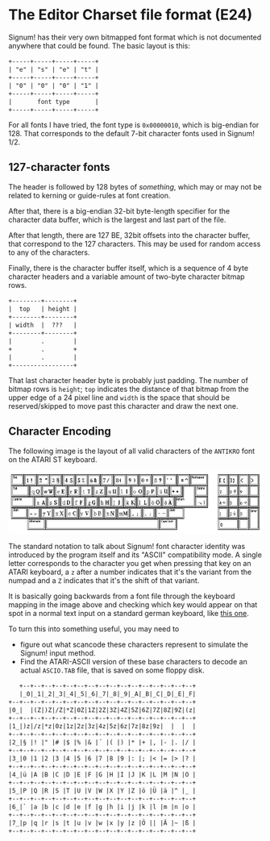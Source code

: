 # The Editor Charset file format (E24)

Signum! has their very own bitmapped font format which is not documented
anywhere that could be found. The basic layout is this:

```
+-----+-----+-----+-----+
| "e" | "s" | "e" | "t" |
+-----+-----+-----+-----+
| "0" | "0" | "0" | "1" |
+-----+-----+-----+-----+
|       font type       |
+-----+-----+-----+-----+
```

For all fonts I have tried, the font type is `0x00000010`,
which is big-endian for 128. That corresponds to the
default 7-bit character fonts used in Signum! 1/2.

## 127-character fonts

The header is followed by 128 bytes of *something*, which may or may
not be related to kerning or guide-rules at font creation.

After that, there is a big-endian 32-bit byte-length specifier
for the character data buffer, which is the largest and last
part of the file.

After that length, there are 127 BE, 32bit offsets into the
character buffer, that correspond to the 127 characters. This
may be used for random access to any of the characters.

Finally, there is the character buffer itself, which is a
sequence of 4 byte character headers and a variable amount
of two-byte character bitmap rows.

```
+--------+--------+
|  top   | height |
+--------+--------+
| width  |  ???   |
+--------+--------+
|        .        |
+        .        +
|        .        |
+-----------------+
```

That last character header byte is probably just padding. The number
of bitmap rows is `height`; `top` indicates the distance of that bitmap
from the upper edge of a 24 pixel line and `width` is the space
that should be reserved/skipped to move past this character and draw
the next one.

## Character Encoding

The following image is the layout of all valid characters of the
`ANTIKRO` font on the ATARI ST keyboard.

![KBANTIK](img/kbantik.png)

The standard notation to talk about Signum! font character identity
was introduced by the program itself and its "ASCII" compatibility mode.
A single letter corresponds to the character you get when pressing
that key on an ATARI keyboard, a `z` after a number indicates that
it's the variant from the numpad and a `Z` indicates that it's the
shift of that variant.

It is basically going backwards from a font file through the
keyboard mapping in the image above and checking which key would
appear on that spot in a normal text input on a standard german
keyboard, like [this one](https://commons.wikimedia.org/wiki/File:Atari_1040_STE.jpg).

To turn this into something useful, you may need to

* figure out what scancode these characters represent to simulate
  the Signum! input method.
* Find the ATARI-ASCII version of these base characters to decode
  an actual `ASCIO.TAB` file, that is saved on some floppy disk.

```
   +--+--+--+--+--+--+--+--+--+--+--+--+--+--+--+--+
   |_0|_1|_2|_3|_4|_5|_6|_7|_8|_9|_A|_B|_C|_D|_E|_F|
+--+--+--+--+--+--+--+--+--+--+--+--+--+--+--+--+--+
|0_|  |(Z|)Z|/Z|*Z|0Z|1Z|2Z|3Z|4Z|5Z|6Z|7Z|8Z|9Z|(z|
+--+--+--+--+--+--+--+--+--+--+--+--+--+--+--+--+--+
|1_|)z|/z|*z|0z|1z|2z|3z|4z|5z|6z|7z|8z|9z|  |  |  |
+--+--+--+--+--+--+--+--+--+--+--+--+--+--+--+--+--+
|2_|§ |! |" |# |$ |% |& |´ |( |) |* |+ |, |- |. |/ |
+--+--+--+--+--+--+--+--+--+--+--+--+--+--+--+--+--+
|3_|0 |1 |2 |3 |4 |5 |6 |7 |8 |9 |: |; |< |= |> |? |
+--+--+--+--+--+--+--+--+--+--+--+--+--+--+--+--+--+
|4_|ü |A |B |C |D |E |F |G |H |I |J |K |L |M |N |O |
+--+--+--+--+--+--+--+--+--+--+--+--+--+--+--+--+--+
|5_|P |Q |R |S |T |U |V |W |X |Y |Z |ö |Ü |ä |^ |_ |
+--+--+--+--+--+--+--+--+--+--+--+--+--+--+--+--+--+
|6_|` |a |b |c |d |e |f |g |h |i |j |k |l |m |n |o |
+--+--+--+--+--+--+--+--+--+--+--+--+--+--+--+--+--+
|7_|p |q |r |s |t |u |v |w |x |y |z |Ö || |Ä |~ |ß |
+--+--+--+--+--+--+--+--+--+--+--+--+--+--+--+--+--+
```